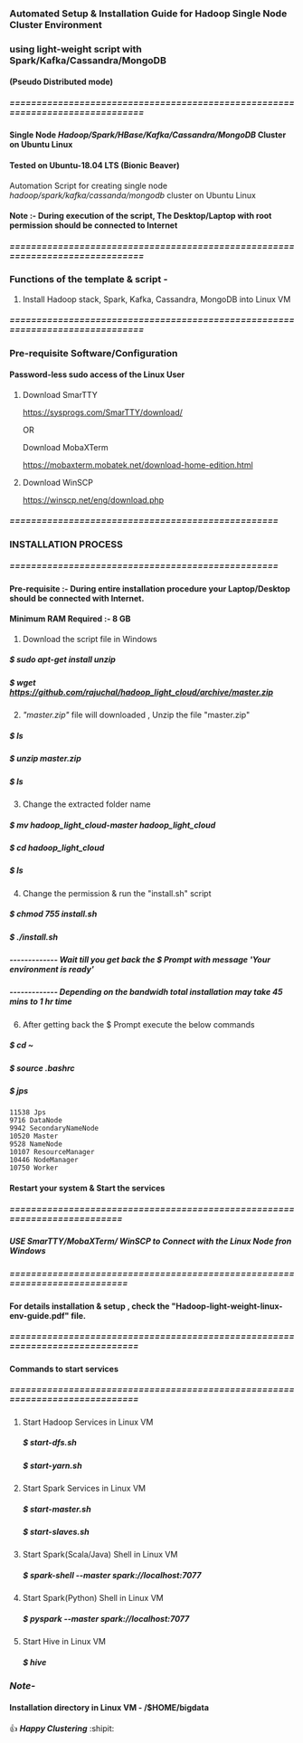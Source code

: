 ### Automated Setup & Installation Guide for Hadoop Single Node Cluster Environment
### using light-weight script with Spark/Kafka/Cassandra/MongoDB
#### (Pseudo Distributed mode)
##### ==============================================================================

#### Single Node _Hadoop/Spark/HBase/Kafka/Cassandra/MongoDB_ Cluster on Ubuntu Linux
#### Tested on Ubuntu-18.04 LTS (Bionic Beaver)

Automation Script for creating single node _hadoop/spark/kafka/cassanda/mongodb_ cluster on Ubuntu Linux 

#### Note :- During execution of the script, The Desktop/Laptop with root permission should be connected to Internet
##### ==============================================================================

### Functions of the template & script -
1. Install Hadoop stack, Spark, Kafka, Cassandra, MongoDB into Linux VM

##### ==============================================================================
### Pre-requisite Software/Configuration
#### Password-less sudo access of the Linux User

1. Download SmarTTY

	https://sysprogs.com/SmarTTY/download/
	
	OR
	
	Download MobaXTerm
	
	https://mobaxterm.mobatek.net/download-home-edition.html

2. Download WinSCP

	https://winscp.net/eng/download.php
	

	
##### ==================================================
###  INSTALLATION PROCESS
##### ==================================================

#### Pre-requisite :- During entire installation procedure your Laptop/Desktop should be connected with Internet.
#### Minimum RAM Required :- 8 GB

1. Download the script file in Windows

##### $ sudo apt-get install unzip 

##### $ wget https://github.com/rajuchal/hadoop_light_cloud/archive/master.zip

2. _"master.zip"_ file will downloaded , Unzip the file "master.zip"

##### $ ls
##### $ unzip master.zip
##### $ ls

3. Change the extracted folder name

##### $ mv hadoop_light_cloud-master hadoop_light_cloud
##### $ cd hadoop_light_cloud
##### $ ls

4. Change the permission & run the "install.sh" script

##### $ chmod 755 install.sh

##### $ ./install.sh


##### ------------- Wait till you get back the $ Prompt with message 'Your environment is ready'
##### ------------- Depending on the bandwidh total installation may take 45 mins to 1 hr time

6. After getting back the $ Prompt execute the below commands 

##### $ cd ~
##### $ source .bashrc

##### $ jps
	11538 Jps
	9716 DataNode
	9942 SecondaryNameNode
	10520 Master
	9528 NameNode
	10107 ResourceManager
	10446 NodeManager
	10750 Worker

#### Restart your system & Start the services

##### ==========================================================================
##### USE SmarTTY/MobaXTerm/ WinSCP to Connect with the Linux Node fron Windows

##### ===========================================================================

#### For details installation & setup , check the "Hadoop-light-weight-linux-env-guide.pdf" file.

##### =============================================================================

#### Commands to start services

##### =============================================================================

1. Start Hadoop Services in Linux VM
    ##### $ start-dfs.sh
    ##### $ start-yarn.sh

2. Start Spark Services in Linux VM
    ##### $ start-master.sh
    ##### $ start-slaves.sh

3. Start Spark(Scala/Java) Shell  in Linux VM

    ##### $ spark-shell --master spark://localhost:7077

4. Start Spark(Python) Shell  in Linux VM

    ##### $ pyspark --master spark://localhost:7077

5. Start Hive  in Linux VM

    ##### $ hive

### *Note-*
#### Installation directory in Linux VM - /$HOME/bigdata


:+1: **_Happy Clustering_** :shipit:
